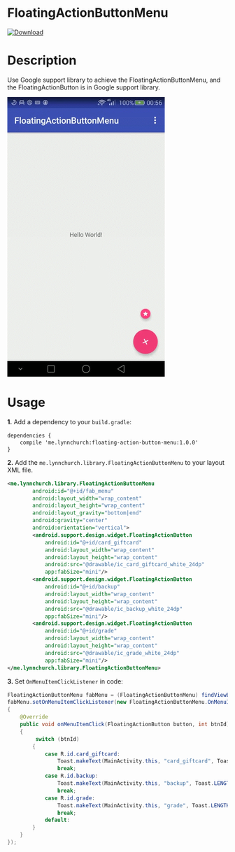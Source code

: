 # FloatingActionButtonMenu
[ ![Download](https://api.bintray.com/packages/lynnchurch/maven/floating-action-button-menu/images/download.svg) ](https://bintray.com/lynnchurch/maven/floating-action-button-menu/_latestVersion)
# Description
Use Google support library to achieve the FloatingActionButtonMenu, and the FloatingActionButton is in Google support library.  

![demo](gif/FloatingActionButtonMenu.gif)

# Usage
**1.** Add a dependency to your `build.gradle`:
```
dependencies {
    compile 'me.lynnchurch:floating-action-button-menu:1.0.0'
}
```
**2.** Add the `me.lynnchurch.library.FloatingActionButtonMenu` to your layout XML file.  
```XML
<me.lynnchurch.library.FloatingActionButtonMenu
        android:id="@+id/fab_menu"
        android:layout_width="wrap_content"
        android:layout_height="wrap_content"
        android:layout_gravity="bottom|end"
        android:gravity="center"
        android:orientation="vertical">
        <android.support.design.widget.FloatingActionButton
            android:id="@+id/card_giftcard"
            android:layout_width="wrap_content"
            android:layout_height="wrap_content"
            android:src="@drawable/ic_card_giftcard_white_24dp"
            app:fabSize="mini"/>
        <android.support.design.widget.FloatingActionButton
            android:id="@+id/backup"
            android:layout_width="wrap_content"
            android:layout_height="wrap_content"
            android:src="@drawable/ic_backup_white_24dp"
            app:fabSize="mini"/>
        <android.support.design.widget.FloatingActionButton
            android:id="@+id/grade"
            android:layout_width="wrap_content"
            android:layout_height="wrap_content"
            android:src="@drawable/ic_grade_white_24dp"
            app:fabSize="mini"/>
</me.lynnchurch.library.FloatingActionButtonMenu>
```  
**3.** Set `OnMenuItemClickListener` in code:  
```JAVA
FloatingActionButtonMenu fabMenu = (FloatingActionButtonMenu) findViewById(R.id.fab_menu);
fabMenu.setOnMenuItemClickListener(new FloatingActionButtonMenu.OnMenuItemClickListener()
{
    @Override
    public void onMenuItemClick(FloatingActionButton button, int btnId)
    {
         switch (btnId)
        {
            case R.id.card_giftcard:
                Toast.makeText(MainActivity.this, "card_giftcard", Toast.LENGTH_SHORT).show();
                break;
            case R.id.backup:
                Toast.makeText(MainActivity.this, "backup", Toast.LENGTH_SHORT).show();
                break;
            case R.id.grade:
                Toast.makeText(MainActivity.this, "grade", Toast.LENGTH_SHORT).show();
                break;
            default:
        }
    }
});
```
